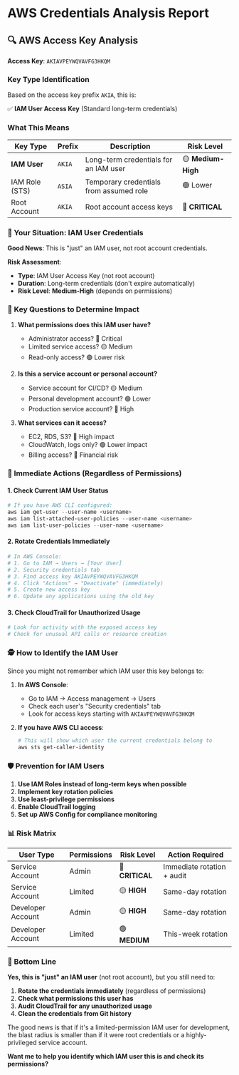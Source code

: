 # AWS Credentials Analysis Report

## 🔍 **AWS Access Key Analysis**

**Access Key**: `AKIAVPEYWQVAVFG3HKQM`

### **Key Type Identification**

Based on the access key prefix `AKIA`, this is:

✅ **IAM User Access Key** (Standard long-term credentials)

### **What This Means**

| Key Type | Prefix | Description | Risk Level |
|----------|--------|-------------|------------|
| **IAM User** | `AKIA` | Long-term credentials for an IAM user | 🟡 **Medium-High** |
| IAM Role (STS) | `ASIA` | Temporary credentials from assumed role | 🟢 Lower |
| Root Account | `AKIA` | Root account access keys | 🔴 **CRITICAL** |

### **🎯 Your Situation: IAM User Credentials**

**Good News**: This is "just" an IAM user, not root account credentials.

**Risk Assessment**:
- **Type**: IAM User Access Key (not root account)
- **Duration**: Long-term credentials (don't expire automatically)
- **Risk Level**: **Medium-High** (depends on permissions)

### **🔑 Key Questions to Determine Impact**

1. **What permissions does this IAM user have?**
   - Administrator access? 🔴 Critical
   - Limited service access? 🟡 Medium
   - Read-only access? 🟢 Lower risk

2. **Is this a service account or personal account?**
   - Service account for CI/CD? 🟡 Medium
   - Personal development account? 🟢 Lower
   - Production service account? 🔴 High

3. **What services can it access?**
   - EC2, RDS, S3? 🔴 High impact
   - CloudWatch, logs only? 🟢 Lower impact
   - Billing access? 🔴 Financial risk

### **🚨 Immediate Actions (Regardless of Permissions)**

#### **1. Check Current IAM User Status**
```powershell
# If you have AWS CLI configured:
aws iam get-user --user-name <username>
aws iam list-attached-user-policies --user-name <username>
aws iam list-user-policies --user-name <username>
```

#### **2. Rotate Credentials Immediately**
```powershell
# In AWS Console:
# 1. Go to IAM → Users → [Your User]
# 2. Security credentials tab
# 3. Find access key AKIAVPEYWQVAVFG3HKQM
# 4. Click "Actions" → "Deactivate" (immediately)
# 5. Create new access key
# 6. Update any applications using the old key
```

#### **3. Check CloudTrail for Unauthorized Usage**
```powershell
# Look for activity with the exposed access key
# Check for unusual API calls or resource creation
```

### **🕵️ How to Identify the IAM User**

Since you might not remember which IAM user this key belongs to:

1. **In AWS Console**: 
   - Go to IAM → Access management → Users
   - Check each user's "Security credentials" tab
   - Look for access keys starting with `AKIAVPEYWQVAVFG3HKQM`

2. **If you have AWS CLI access**:
   ```bash
   # This will show which user the current credentials belong to
   aws sts get-caller-identity
   ```

### **🛡️ Prevention for IAM Users**

1. **Use IAM Roles instead of long-term keys when possible**
2. **Implement key rotation policies**
3. **Use least-privilege permissions**
4. **Enable CloudTrail logging**
5. **Set up AWS Config for compliance monitoring**

### **📊 Risk Matrix**

| User Type | Permissions | Risk Level | Action Required |
|-----------|-------------|------------|-----------------|
| Service Account | Admin | 🔴 **CRITICAL** | Immediate rotation + audit |
| Service Account | Limited | 🟡 **HIGH** | Same-day rotation |
| Developer Account | Admin | 🟡 **HIGH** | Same-day rotation |
| Developer Account | Limited | 🟢 **MEDIUM** | This-week rotation |

### **🎯 Bottom Line**

**Yes, this is "just" an IAM user** (not root account), but you still need to:

1. **Rotate the credentials immediately** (regardless of permissions)
2. **Check what permissions this user has**
3. **Audit CloudTrail for any unauthorized usage**
4. **Clean the credentials from Git history**

The good news is that if it's a limited-permission IAM user for development, the blast radius is smaller than if it were root credentials or a highly-privileged service account.

**Want me to help you identify which IAM user this is and check its permissions?**
